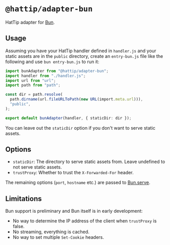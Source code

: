 # `@hattip/adapter-bun`

HatTip adapter for [Bun](https://bun.sh).

## Usage

Assuming you have your HatTip handler defined in `handler.js` and your static assets are in the `public` directory, create an `entry-bun.js` file like the following and use `bun entry-bun.js` to run it:

```ts
import bunAdapter from "@hattip/adapter-bun";
import handler from "./handler.js";
import url from "url";
import path from "path";

const dir = path.resolve(
  path.dirname(url.fileURLToPath(new URL(import.meta.url))),
  "public",
);

export default bunAdapter(handler, { staticDir: dir });
```

You can leave out the `staticDir` option if you don't want to serve static assets.

## Options

- `staticDir`: The directory to serve static assets from. Leave undefined to not serve static assets.
- `trustProxy`: Whether to trust the `X-Forwarded-For` header.

The remaining options (`port`, `hostname` etc.) are passed to [Bun.serve](https://github.com/oven-sh/bun#bunserve---fast-http-server).

## Limitations

Bun support is preliminary and Bun itself is in early development:

- No way to determine the IP address of the client when `trustProxy` is false.
- No streaming, everything is cached.
- No way to set multiple `Set-Cookie` headers.
